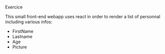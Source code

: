 Exercice

This small front-end webapp uses react in order to render a list of personnal including various infos:

- FirstName
- Lastname
- Age
- Picture
